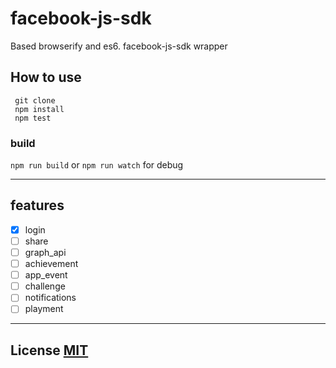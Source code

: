 # facebook-js-sdk
Based browserify and es6. facebook-js-sdk wrapper


## How to use

``` shell
 git clone
 npm install
 npm test
```

### build

 `npm run build` or `npm run watch` for debug

---

## features

- [x] login
- [ ] share
- [ ] graph_api
- [ ] achievement
- [ ] app_event
- [ ] challenge
- [ ] notifications
- [ ] playment

---

## License [MIT](https://opensource.org/licenses/MIT)